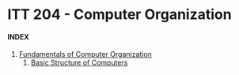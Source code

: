 # ITT 204  - Computer Organization

#### INDEX

1. [Fundamentals of Computer Organization](./M1-CO-intro.md)
    1. [Basic Structure of Computers](./M1-CO-1.md)
